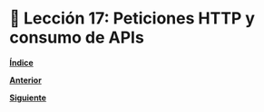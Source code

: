 # 📗 Lección 17: Peticiones HTTP y consumo de APIs

**[Índice](../README.md)**

**[Anterior](../16_Modulos/README.md)**


**[Siguiente](../18_WebScrapping/README.md)**
